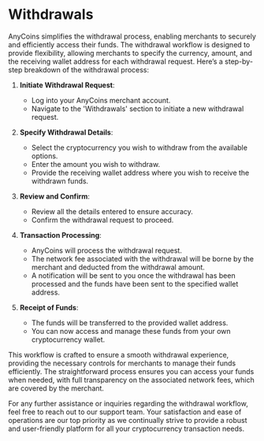 # Withdrawals

AnyCoins simplifies the withdrawal process, enabling merchants to securely and efficiently access their funds. The withdrawal workflow is designed to provide flexibility, allowing merchants to specify the currency, amount, and the receiving wallet address for each withdrawal request. Here’s a step-by-step breakdown of the withdrawal process:

1. **Initiate Withdrawal Request**:

   - Log into your AnyCoins merchant account.
   - Navigate to the 'Withdrawals' section to initiate a new withdrawal request.

2. **Specify Withdrawal Details**:

   - Select the cryptocurrency you wish to withdraw from the available options.
   - Enter the amount you wish to withdraw.
   - Provide the receiving wallet address where you wish to receive the withdrawn funds.

3. **Review and Confirm**:

   - Review all the details entered to ensure accuracy.
   - Confirm the withdrawal request to proceed.

4. **Transaction Processing**:

   - AnyCoins will process the withdrawal request.
   - The network fee associated with the withdrawal will be borne by the merchant and deducted from the withdrawal amount.
   - A notification will be sent to you once the withdrawal has been processed and the funds have been sent to the specified wallet address.

5. **Receipt of Funds**:
   - The funds will be transferred to the provided wallet address.
   - You can now access and manage these funds from your own cryptocurrency wallet.

This workflow is crafted to ensure a smooth withdrawal experience, providing the necessary controls for merchants to manage their funds efficiently. The straightforward process ensures you can access your funds when needed, with full transparency on the associated network fees, which are covered by the merchant.

For any further assistance or inquiries regarding the withdrawal workflow, feel free to reach out to our support team. Your satisfaction and ease of operations are our top priority as we continually strive to provide a robust and user-friendly platform for all your cryptocurrency transaction needs.
